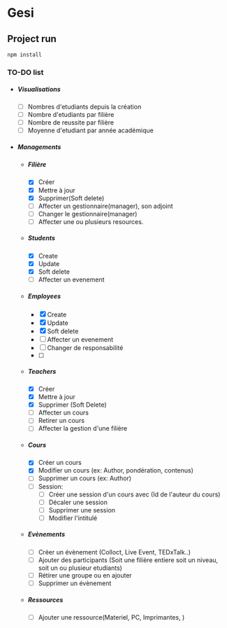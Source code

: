 # Gesi

## Project run
```
npm install
```


### TO-DO list
* ##### Visualisations
    - [ ] Nombres d'etudiants depuis la création
    - [ ] Nombre d'etudiants par filière
    - [ ] Nombre de reussite par filière
    - [ ] Moyenne d'etudiant par année académique
* ##### Managements
  * ##### Filière
    - [x] Créer
    - [x] Mettre à jour
    - [x] Supprimer(Soft delete)
    - [ ] Affecter un gestionnaire(manager), son adjoint
    - [ ] Changer le gestionnaire(manager)
    - [ ] Affecter une ou plusieurs resources.
  * ##### Students
    - [x] Create
    - [x] Update
    - [x] Soft delete
    - [ ] Affecter un evenement
  * ##### Employees
    - [x] Create
    - [x] Update
    - [x] Soft delete
    - [ ] Affecter un evenement
    - [ ] Changer de responsabilité
    - [ ] 
  * ##### Teachers
    - [x] Créer
    - [x] Mettre à jour
    - [x] Supprimer (Soft Delete)
    - [ ] Affecter un cours
    - [ ] Retirer un cours
    - [ ] Affecter la gestion d'une filière
  * ##### Cours
    - [x] Créer un cours
    - [x] Modifier un cours (ex: Author, pondération, contenus)
    - [ ] Supprimer un cours (ex: Author)
    - [ ] Session:
      - [ ] Créer une session d'un cours avec (Id de l'auteur du cours)
      - [ ] Décaler une session
      - [ ] Supprimer une session
      - [ ] Modifier l'intitulé
  * ##### Evènements
    - [ ] Créer un évènement (Colloct, Live Event, TEDxTalk..)
    - [ ] Ajouter des participants (Soit une filière entiere soit un niveau, soit un ou plusieur etudiants)
    - [ ] Rétirer une groupe ou en ajouter
    - [ ] Supprimer un évènement
  * ##### Ressources
    - [ ] Ajouter une ressource(Materiel, PC, Imprimantes, )

